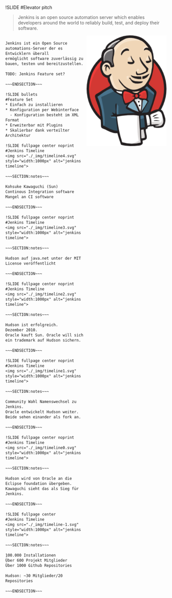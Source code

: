 !SLIDE
#Elevator pitch
> Jenkins is an open source automation server which enables developers around
> the world to reliably build, test, and deploy their software.

<img src="./_img/jenkins.png" style="width:250px" alt="jenkins" align="right"/>

~~~SECTION:notes~~~

Jenkins ist ein Open Source automations-Server der es Entwicklern überall
ermöglicht software zuverlässig zu bauen, testen und bereitzustellen.

TODO: Jenkins Feature set?

~~~ENDSECTION~~~

!SLIDE bullets
#Feature Set
* Einfach zu installieren
* Konfiguration per Webinterface
  - Konfiguration besteht im XML Format
* Erweiterbar mit Plugins
* Skalierbar dank verteilter Architektur

!SLIDE fullpage center noprint
#Jenkins Timeline
<img src="./_img/timeline4.svg" style="width:1000px" alt="jenkins timeline">

~~~SECTION:notes~~~

Kohsuke Kawaguchi (Sun)  
Continous Integration software
Mangel an CI software 

~~~ENDSECTION~~~

!SLIDE fullpage center noprint
#Jenkins Timeline
<img src="./_img/timeline3.svg" style="width:1000px" alt="jenkins timeline">

~~~SECTION:notes~~~

Hudson auf java.net unter der MIT License veröffentlicht

~~~ENDSECTION~~~

!SLIDE fullpage center noprint
#Jenkins Timeline
<img src="./_img/timeline2.svg" style="width:1000px" alt="jenkins timeline">

~~~SECTION:notes~~~

Hudson ist erfolgreich.  
Dezember 2010.  
Oracle kauft Sun. Oracle will sich ein trademark auf Hudson sichern.  

~~~ENDSECTION~~~

!SLIDE fullpage center noprint
#Jenkins Timeline
<img src="./_img/timeline1.svg" style="width:1000px" alt="jenkins timeline">

~~~SECTION:notes~~~

Community Wahl Namenswechsel zu Jenkins.  
Oracle entwickelt Hudson weiter.  
Beide sehen einander als fork an.

~~~ENDSECTION~~~

!SLIDE fullpage center noprint
#Jenkins Timeline
<img src="./_img/timeline0.svg" style="width:1000px" alt="jenkins timeline">

~~~SECTION:notes~~~

Hudson wird von Oracle an die Eclipse foundation übergeben.  
Kawaguchi sieht das als Sieg für Jenkins.

~~~ENDSECTION~~~

!SLIDE fullpage center
#Jenkins Timeline
<img src="./_img/timeline-1.svg" style="width:1000px" alt="jenkins timeline">

~~~SECTION:notes~~~

100.000 Installationen  
Über 600 Projekt Mitglieder  
Über 1000 Github Repositories  

Hudson: ~30 Mitglieder/20 Repositories

~~~ENDSECTION~~~
